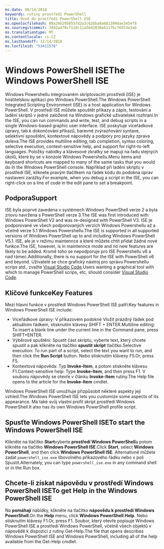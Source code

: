 ```yaml
---
ms.date: 08/14/2018
keywords: rutiny prostředí PowerShell
title: Úvod do prostředí PowerShell ISE
ms.openlocfilehash: 09a28b295855fd2a3c62bba8a681399dae3454f8
ms.sourcegitcommit: 3402a478cf118c11a5642038eb117bc76553e3ab
ms.translationtype: MT
ms.contentlocale: cs-CZ
ms.lasthandoff: 12/14/2018
ms.locfileid: "53411578"
---
```

# <a name="the-windows-powershell-ise"></a><span data-ttu-id="84c51-103">Windows PowerShell ISE</span><span class="sxs-lookup"><span data-stu-id="84c51-103">The Windows PowerShell ISE</span></span>

<span data-ttu-id="84c51-104">Windows Powershellu integrovaném skriptovacím prostředí (ISE) je hostitelskou aplikaci pro Windows PowerShell.</span><span class="sxs-lookup"><span data-stu-id="84c51-104">The Windows PowerShell Integrated Scripting Environment (ISE) is a host application for Windows PowerShell.</span></span> <span data-ttu-id="84c51-105">V prostředí ISE můžete spouštět příkazy a zápis, testování a ladění skriptů v jedné založené na Windows grafické uživatelské rozhraní.</span><span class="sxs-lookup"><span data-stu-id="84c51-105">In the ISE, you can run commands and write, test, and debug scripts in a single Windows-based graphic user interface.</span></span> <span data-ttu-id="84c51-106">ISE poskytuje víceřádkové úpravy, tab k dokončování příkazů, barevné zvýrazňování syntaxe, selektivní spouštění, kontextové nápovědy a podpory pro jazyky zprava doleva.</span><span class="sxs-lookup"><span data-stu-id="84c51-106">The ISE provides multiline editing, tab completion, syntax coloring, selective execution, context-sensitive help, and support for right-to-left languages.</span></span> <span data-ttu-id="84c51-107">Položky nabídky a klávesové zkratky se mapují na řadu stejných úkolů, které by se v konzole Windows Powershellu.</span><span class="sxs-lookup"><span data-stu-id="84c51-107">Menu items and keyboard shortcuts are mapped to many of the same tasks that you would do in the Windows PowerShell console.</span></span> <span data-ttu-id="84c51-108">Například při ladění skriptu v prostředí ISE, kliknete pravým tlačítkem na řádek kódu do podokna úprav nastavení zarážky.</span><span class="sxs-lookup"><span data-stu-id="84c51-108">For example, when you debug a script in the ISE, you can right-click on a line of code in the edit pane to set a breakpoint.</span></span>

## <a name="support"></a><span data-ttu-id="84c51-109">Podpora</span><span class="sxs-lookup"><span data-stu-id="84c51-109">Support</span></span>

<span data-ttu-id="84c51-110">ISE byla poprvé zavedena v systémech Windows PowerShell verze 2 a byla znovu navržena s PowerShell verze 3.</span><span class="sxs-lookup"><span data-stu-id="84c51-110">The ISE was first introduced with Windows PowerShell V2 and was re-designed with PowerShell V3.</span></span> <span data-ttu-id="84c51-111">ISE je podporované ve všech podporovaných verzích Windows Powershellu až a včetně verze 5.1 Windows Powershellu.</span><span class="sxs-lookup"><span data-stu-id="84c51-111">The ISE is supported in all supported versions of Windows PowerShell up to and including Windows PowerShell V5.1.</span></span> <span data-ttu-id="84c51-112">ISE, ale je v režimu maintennce a které můžete chtít přidat žádné nové funkce.</span><span class="sxs-lookup"><span data-stu-id="84c51-112">The ISE, however, is in maintennce mode and no new features are likely to be added.</span></span>
<span data-ttu-id="84c51-113">Kromě toho se nepodporuje pro ISE Powershellu v6 a nad rámec.</span><span class="sxs-lookup"><span data-stu-id="84c51-113">Additionally, there is no support for the ISE with PowerShell v6 and beyond.</span></span> <span data-ttu-id="84c51-114">Uživatelé se chce grafický nástroj pro správu Powershellu scrips atd., zvažte [Visual Studio Code](https://code.visualstudio.com/).</span><span class="sxs-lookup"><span data-stu-id="84c51-114">Users wanting a graphical tool with which to manage PowerShell scrips, etc, should consider [Visual Studio Code](https://code.visualstudio.com/).</span></span>

## <a name="key-features"></a><span data-ttu-id="84c51-115">Klíčové funkce</span><span class="sxs-lookup"><span data-stu-id="84c51-115">Key Features</span></span>

<span data-ttu-id="84c51-116">Mezi hlavní funkce v prostředí Windows PowerShell ISE patří:</span><span class="sxs-lookup"><span data-stu-id="84c51-116">Key features in Windows PowerShell ISE include:</span></span>

- <span data-ttu-id="84c51-117">Víceřádkové úpravy: V příkazovém podokně Vložit prázdný řádek pod aktuálním řádkem, stisknutím klávesy SHIFT + ENTER.</span><span class="sxs-lookup"><span data-stu-id="84c51-117">Multiline editing: To insert a blank line under the current line in the Command pane, press SHIFT+ENTER.</span></span>
- <span data-ttu-id="84c51-118">Výběrové spuštění: Spustit část skriptu, vyberte text, který chcete spustit a pak klikněte na tlačítko **spustit skript** tlačítko.</span><span class="sxs-lookup"><span data-stu-id="84c51-118">Selective execution: To run part of a script, select the text you want to run, and then click the **Run Script** button.</span></span> <span data-ttu-id="84c51-119">Nebo stisknutím klávesy F5.</span><span class="sxs-lookup"><span data-stu-id="84c51-119">Or, press F5.</span></span>
- <span data-ttu-id="84c51-120">Kontextová nápověda: Typ **Invoke-Item**, a potom stiskněte klávesu F1.</span><span class="sxs-lookup"><span data-stu-id="84c51-120">Context-sensitive help: Type **Invoke-Item**, and then press F1.</span></span> <span data-ttu-id="84c51-121">V souboru nápovědy se otevře v článku **Invoke-Item** rutiny.</span><span class="sxs-lookup"><span data-stu-id="84c51-121">The Help file opens to the article for the **Invoke-Item** cmdlet.</span></span>

<span data-ttu-id="84c51-122">Windows PowerShell ISE umožňuje přizpůsobit některé aspekty její vzhled.</span><span class="sxs-lookup"><span data-stu-id="84c51-122">The Windows PowerShell ISE lets you customize some aspects of its appearance.</span></span> <span data-ttu-id="84c51-123">Má také svůj vlastní profil skript prostředí Windows PowerShell.</span><span class="sxs-lookup"><span data-stu-id="84c51-123">It also has its own Windows PowerShell profile script.</span></span>

## <a name="to-start-the-windows-powershell-ise"></a><span data-ttu-id="84c51-124">Spusťte Windows PowerShell ISE</span><span class="sxs-lookup"><span data-stu-id="84c51-124">To start the Windows PowerShell ISE</span></span>

<span data-ttu-id="84c51-125">Klikněte na tlačítko **Start**vyberte **prostředí Windows PowerShell**a potom klikněte na tlačítko **Windows PowerShell ISE**.</span><span class="sxs-lookup"><span data-stu-id="84c51-125">Click **Start**, select **Windows PowerShell**, and then click **Windows PowerShell ISE**.</span></span>
<span data-ttu-id="84c51-126">Alternativně můžete zadat `powershell_ise.exe` libovolného příkazového řádku nebo v poli Spustit.</span><span class="sxs-lookup"><span data-stu-id="84c51-126">Alternately, you can type `powershell_ise.exe` in any command shell or in the Run box.</span></span>

## <a name="to-get-help-in-the-windows-powershell-ise"></a><span data-ttu-id="84c51-127">Chcete-li získat nápovědu v prostředí Windows PowerShell ISE</span><span class="sxs-lookup"><span data-stu-id="84c51-127">To get Help in the Windows PowerShell ISE</span></span>

<span data-ttu-id="84c51-128">Na **pomáhají** nabídky, klikněte na tlačítko **nápovědu k prostředí Windows PowerShell**.</span><span class="sxs-lookup"><span data-stu-id="84c51-128">On the **Help** menu, click **Windows PowerShell Help**.</span></span> <span data-ttu-id="84c51-129">Nebo stisknutím klávesy F1.</span><span class="sxs-lookup"><span data-stu-id="84c51-129">Or, press F1.</span></span> <span data-ttu-id="84c51-130">Soubor, který otevře popisuje Windows PowerShell ISE a prostředí Windows PowerShell, včetně všech objektů v nápovědě k dispozici z rutiny Get-Help.</span><span class="sxs-lookup"><span data-stu-id="84c51-130">The file that opens describes Windows PowerShell ISE and Windows PowerShell, including all of the help available from the Get-Help cmdlet.</span></span>
